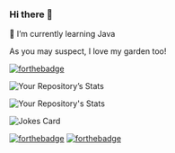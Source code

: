### Hi there 👋
🌱 I’m currently learning Java 

As you may suspect, I love my garden too! 


[![forthebadge](https://forthebadge.com/images/badges/built-with-love.svg)](https://forthebadge.com)


![Your Repository’s Stats](https://github-readme-stats.vercel.app/api?username=GreenGard&show_icons=true)

![Your Repository's Stats](https://github-readme-stats.vercel.app/api/top-langs/?username=GreenGard&theme=blue-green)

<!-- Markdown -->
![Jokes Card](https://readme-jokes.vercel.app/api)

[![forthebadge](https://forthebadge.com/images/badges/made-with-java.svg)](https://forthebadge.com) [![forthebadge](https://forthebadge.com/images/badges/uses-html.svg)](https://forthebadge.com)

<!--
**GreenGard/GreenGard** is a ✨ _special_ ✨ repository because its `README.md` (this file) appears on your GitHub profile.

Here are some ideas to get you started:

- 🔭 I’m currently working on ...
###
- 👯 I’m looking to collaborate on ...
- 🤔 I’m looking for help with ...
- 💬 Ask me about ...
- 📫 How to reach me: ...
- 😄 Pronouns: ...
- ⚡ Fun fact: ...
-->
